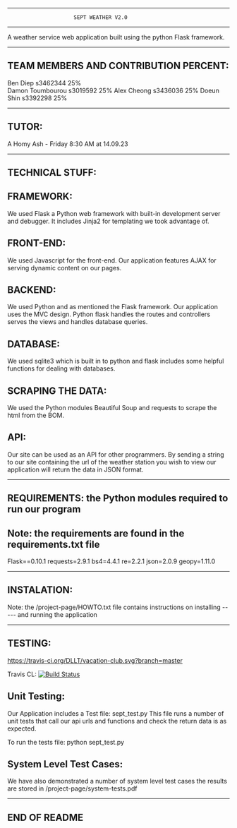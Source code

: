 
-------------------------------------------------------------------------
          	             SEPT WEATHER V2.0
-------------------------------------------------------------------------

A weather service web application built using the python Flask framework.

-------------------------------------------------------------------------
TEAM MEMBERS AND CONTRIBUTION PERCENT:
-------------------------------------------------------------------------

Ben Diep           s3462344    25%			 
Damon Toumbourou   s3019592    25%
Alex Cheong        s3436036    25%
Doeun Shin         s3392298    25%
  

-------------------------------------------------------------------------
TUTOR:
-------------------------------------------------------------------------
A Homy Ash - Friday 8:30 AM at 14.09.23


--------------------------------------------------------------------------
TECHNICAL STUFF:
--------------------------------------------------------------------------

FRAMEWORK: 
----------
We used Flask a Python web framework with built-in development server 
and debugger. It includes Jinja2 for templating we took advantage of.

FRONT-END:
----------
We used Javascript for the front-end.
Our application features AJAX for serving dynamic content on our pages. 

BACKEND:
--------
We used Python and as mentioned the Flask framework.
Our application uses the MVC design. Python flask handles the routes and 
controllers serves the views and handles database queries.

DATABASE:
---------
We used sqlite3 which is built in to python and flask includes some helpful
functions for dealing with databases.

SCRAPING THE DATA:
------------------
We used the Python modules Beautiful Soup and requests to scrape the html 
from the BOM. 

API:
----
Our site can be used as an API for other programmers. By sending a 
string to our site containing the url of the weather station you wish 
to view our application will return the data in JSON format.

--------------------------------------------------------------------------
REQUIREMENTS: the Python modules required to run our program
--------------------------------------------------------------------------
Note: the requirements are found in the requirements.txt file
-----
Flask==0.10.1
requests=2.9.1
bs4=4.4.1
re=2.2.1
json=2.0.9
geopy=1.11.0


--------------------------------------------------------------------------
INSTALATION:
--------------------------------------------------------------------------
Note: the /project-page/HOWTO.txt file contains instructions on installing
----- and running the application

--------------------------------------------------------------------------
TESTING:
--------------------------------------------------------------------------
https://travis-ci.org/DLLT/vacation-club.svg?branch=master

Travis CL:
[![Build Status](https://travis-ci.org/DLLT/vacation-club.svg?branch=master)](https://travis-ci.org/DLLT/vacation-club)

Unit Testing:
-------------
Our Application includes a Test file: sept_test.py 
This file runs a number of unit tests that call our api urls and functions
and check the return data is as expected.

To run the tests file:
    python sept_test.py
    

System Level Test Cases:
----------------------- 
We have also demonstrated a number of system level test cases the results 
are stored in /project-page/system-tests.pdf
 

--------------------------------------------------------------------------
END OF README
--------------------------------------------------------------------------
